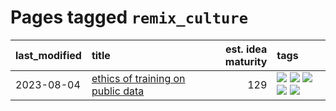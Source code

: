 # Pages tagged `remix_culture`

|last_modified|title|est. idea maturity|tags
|:---|:---|---:|:---|
|2023-08-04|[ethics of training on public data](../ethics_of_public_data.md)|129|[![](https://img.shields.io/badge/tag-ai_ethics-fde018)](../tags/ai_ethics.md) [![](https://img.shields.io/badge/tag-ethics-d3fceb)](../tags/ethics.md) [![](https://img.shields.io/badge/tag-fair_use-e13c2b)](../tags/fair_use.md) [![](https://img.shields.io/badge/tag-philosophy-32d44f)](../tags/philosophy.md) [![](https://img.shields.io/badge/tag-remix_culture-297b32)](../tags/remix_culture.md)|
